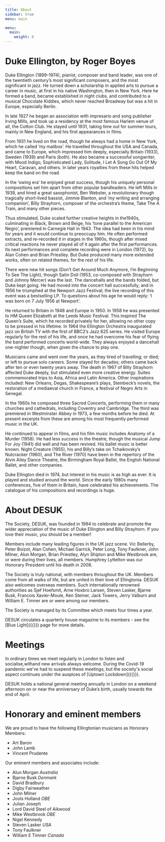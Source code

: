 ```yaml
---
title: About
sidebar: true
menu: main

menu:
  main:
    weight: 0
---
```


# Duke Ellington, by Roger Boyes

Duke Ellington (1899-1974), pianist, composer and band leader, was one of the twentieth century’s most significant composers, and the most significant in jazz. He turned down a scholarship in applied arts to pursue a career in music, at first in his native Washington, then in New York. Here he formed a band, became established in night clubs, and contributed to a musical Chocolate Kiddies, which never reached Broadway but was a hit in Europe, especially Berlin.

In late 1927 he began an association with impresario and song publisher Irving Mills, and took up a residency at the most famous Harlem venue of all, the Cotton Club. He stayed until 1931, taking time out for summer tours, mainly in New England, and his first appearances in films.

From 1931 he lived on the road, though he always had a home in New York, which he called ‘my mailbox’. He travelled throughout the USA and Canada, and came to Europe, which impressed him deeply, especially Britain (1933), Sweden (1939) and Paris (both). He also became a successful songwriter, with Mood Indigo, Sophisticated Lady, Solitude, I Let A Song Go Out Of My Heart, Caravan, and others. In later years royalties from these hits helped keep the band on the road.

In the ‘swing era’ he enjoyed great success, though his uniquely personal compositions set him apart from other popular bandleaders. He left Mills in 1939, and hired a great saxophonist, Ben Webster, a revolutionary though tragically short-lived bassist, Jimmie Blanton, and ‘my writing and arranging companion’, Billy Strayhorn, composer of the orchestra’s theme, Take The A Train, and many other pieces.

Thus stimulated, Duke scaled further creative heights in the1940s, culminating in Black, Brown and Beige, his ‘tone parallel to the American Negro’, premiered in Carnegie Hall in 1943. The idea had been in his mind for years and it would continue to preoccupy him. He often performed extracts, and re-recorded it in stages in the 1960s, though after mixed critical reactions he never played all of it again after the first performances. Its next performances and complete recording were in London (1972), by Alan Cohen and Brian Priestley. But Duke produced many more extended works, often on related themes, for the rest of his life.

There were new hit songs (Don’t Get Around Much Anymore, I’m Beginning To See The Light), though Satin Doll (1953, co-composed with Strayhorn and Johnny Mercer) was the last. The dancehalls and the bands folded, but Duke kept going. He had moved into the concert hall successfully, and in 1956 he triumphed at the Newport Jazz Festival; the live recording of this event was a bestselling LP. To questions about his age he would reply: ‘I was born on 7 July 1956 at Newport’.

He returned to Britain in 1948 and Europe in 1950. In 1958 he was presented to HM Queen Elizabeth at the Leeds Music Festival. This inspired The Queen’s Suite, which he recorded privately for her, allowing no other copy to be pressed in his lifetime. In 1964 the Ellington Orchestra inaugurated jazz on British TV with the first of BBC2’s Jazz 625 series. He visited Europe regularly for the rest of his life, and once he had overcome his fear of flying the band performed concerts world-wide. They always enjoyed a dancehall one-nighter though, when given the chance to play one.

Musicians came and went over the years, as they tired of travelling; or died; or left to pursue solo careers. Some stayed for decades; others came back after ten or even twenty years away. The death in 1967 of Billy Strayhorn affected Duke deeply, but stimulated even more creative energy. Suites commemorated trips to Asia, Africa and Latin America. Other inspirations included: New Orleans, Degas, Shakespeare’s plays, Steinbeck’s novels, the restoration of a mediaeval church in France, a festival of Negro Arts in Senegal.

In the 1960s he composed three Sacred Concerts, performing them in many churches and cathedrals, including Coventry and Cambridge. The third was premiered in Westminster Abbey in 1973, a few months before he died. At present excerpts from these are among his most frequently performed music in the UK.

He continued to appear in films, and his film music includes Anatomy of a Murder (1958). He had less success in the theatre, though the musical Jump For Joy (1941) did well and has been revived. His ballet music is better known. Night Creature (1955), his and Billy’s take on Tchaikovsky’s Nutcracker (1960), and The River (1970) have been in the repertory of the Alvin Ailey Dance Theatre, the Birmingham Royal Ballet, the English National Ballet, and other companies.

Duke Ellington died in 1974, but interest in his music is as high as ever. It is played and studied around the world. Since the early 1980s many conferences, five of them in Britain, have celebrated his achievements. The catalogue of his compositions and recordings is huge.


# About DESUK

The Society, DESUK, was founded in 1994 to celebrate and promote the wider appreciation of the music of Duke Ellington and Billy Strayhorn. If you love their music, you should be a member!

Members include many leading figures in the UK jazz scene. Vic Bellerby, Peter Boizot, Alan Cohen, Michael Garrick, Peter Long, Tony Faulkner, John Milner, Alun Morgan, Brian Priestley, Alyn Shipton and Mike Westbrook are, or were during their lives, all members. Humphrey Lyttelton was our Honorary President until his death in 2008.

The Society is truly national, with members throughout the UK. Members come from all walks of life, but are united in their love of Ellingtonia. DESUK also welcomes overseas members. Such internationally renowned authorities as Sjef Hoefsmit, Arne Hoxbro Larsen, Steven Lasker, Bjarne Busk, Francois Xavier-Moule, Ken Steiner, Jack Towers, Jerry Valburn and William E. Timner are or were among our members.

The Society is managed by its Committee which meets four times a year.

DESUK circulates a quarterly house magazine to its members - see the [Blue Light]({{<relref blue_light>}}) page for more details.

# Meetings

In ordinary times we meet regularly in London to listen and socialise,withand
new arrivals always welcome. During the Covid-19 pandemic we've had to
suspend these meetings, but the society's social aspect continues under the
auspices of [Uptown Lockdown]({{<relref uptown_lockdown>}}).

DESUK holds a national general meeting annually in London on a weekend
afternoon on or near the anniversary of Duke’s birth, usually towards the end
of April.

# Honorary and eminent members

We are proud to have the following Ellingtonian musicians as Honorary Members:

* Art Baron
* John Lamb
* Vincent Prudente

Our eminent members and associates include:

* Alun Morgan *Australia*
* Bjarne Busk *Denmark*
* David Bradbury
* Digby Fairweather
* John Milner
* Jools Holland *OBE*
* Julian Joseph
* Lord David Steel of Aikwood
* Mike Westbrook *OBE*
* Nigel Kennedy
* Steven Lasker *USA*
* Tony Faulkner
* William E Timner *Canada*

<!--
Old content - do we still do this?

# DESUK Offers

The Society has a range of items exclusively to members. These include key rings, coasters, fridge magnets, pens and pin lapel badges. From time to time the Society negotiates with book and CD suppliers for discount rates for members. While DESUK keeps members informed of matters which may be of interest, it is the Society’s policy not to allow our membership list to be used by any outside party.
-->
